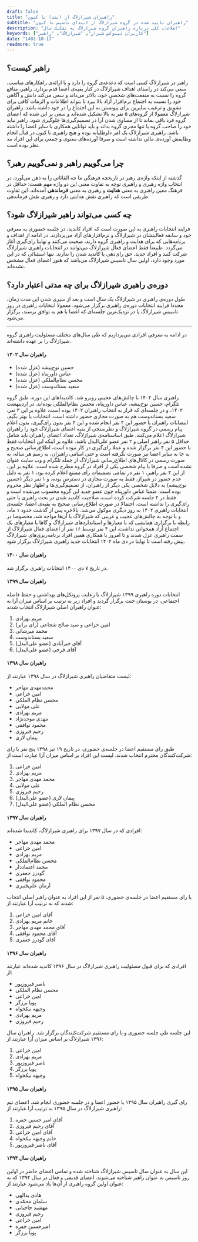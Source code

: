 ```yaml
---
draft: false
title: "راهبران شیرازلاگ از ابتدا تا کنون"
subtitle: "راهبران تایید شده در گروه شیرازلاگ از ابتدای تاسیس تا کنون"
description: "اطلاعات کلی درباره راهبران گروه شیرازلاگ به تفکیک سال"
keywords: ["کاربران لینوکس شیراز", "شیرازلاگ", "راهبر"]
date: "1402-10-17"
readmore: true
---
```


## راهبر کیست؟
راهبر در شیرازلاگ کسی است که دغدغه‌ی گروه را دارد و با ارائه‌ی راهکارهای مناسب، سعی می‌کند در راستای اهداف شیرازلاگ در کنار بقیه‌ی اعضا قدم بردارد. راهبر، منافع گروه را نسبت به منفعت‌های شخصی خود، بالاتر می‌داند و سعی می‌کند دانش و آگاهی خود را نسبت به اجتماع‌ نرم‌افزار آزاد بالا ببرد تا بتواند اطلاعات و الزمات کافی برای تشویق و ترغیب سایرین برای پیونستن به این اجتماع را در خود داشته باشد. راهبران شیرازلاگ معمولا از گروه‌های ۵ نفر به بالا تشکیل شده‌اند و سعی بر این شده که اعضای گروه فرد باقی بماند تا از مساوی شدن آرا در تصمیم‌گیری‌ها جلوگیری شود. راهبر نباید خود را صاحب گروه یا تنها مجری گروه بداند و باید توانایی همکاری با سایر اعضا را داشته باشد. راهبری شیرازلاگ یک امر داوطلبانه بوده و هیچ راهبری تا کنون در قبال انجام وظایفش آورده‌ی مالی نداشته است و صرفا آورده‌های معنوی و جمعی برای این افراد مد نظر بوده است.


## چرا می‌گوییم راهبر و نمی‌گوییم رهبر؟
گذشته از اینکه وا‌ژه‌ی رهبر در تاریخچه فرهنگی ما چه القائاتی را به ذهن می‌آورد، در انتخاب واژه رهبری و راهبری توجه به تفاوت‌ معنی این دو واژه مهم هست: حداقل در فرهنگ معین راهبری به معنی **هدایت** و رهبری به معنی **فرماندهی** آمده‌اند. این تفاوت ظریفی است که راهبری نقش هدایتی دارد و رهبری نقش فرماندهی.


## چه کسی می‌تواند راهبر شیرازلاگ شود؟
فرایند انتخابات راهبری به این صورت است که افراد کاندید، در جلسه حضوری به معرفی خود و سابقه فعالیتشان در شیرازلاگ و نرم‌افزارهای آزاد می‌پردازند. در ادامه از اهداف و برنامه‌هایی که برای هدایت و راهبری گروه دارند، صحبت می‌کنند و نهایتا رای‌گیری آغاز می‌گردد. طبیعتا فقط اعضای فعال شیرازلاگ می‌توانند در انتخابات راهبری شیرازلاگ شرکت کنند و افراد جدید، حق رای‌دهی یا کاندید شدن را ندارند. تنها استثنائی که در این مورد وجود دارد، اولین سال تاسیس شیرازلاگ می‌باشد که هنوز اعضای فعال مشخص نشده‌اند.


## دوره‌ی راهبری شیرازلاگ برای چه مدتی اعتبار دارد؟
طول دوره‌ی راهبری در شیرازلاگ یک سال است و بعد از سپری شدن این مدت زمان، مجددا فرایند انتخابات دوره‌ی راهبری برگزار می‌شود. معمولا انتخابات راهبری در روز تاسیس شیرازلاگ یا در نزدیک‌ترین جلسه‌ای که اعضا با هم به توافق برسند، برگزار می‌شود.

------------------
در ادامه به معرفی افرادی می‌‌پردازیم که طی سال‌های مختلف مسئولیت راهبری گروه شیرازلاگ را بر عهده داشته‌اند.

#### راهبران سال ۱۴۰۲
- حسین نوح‌پیشه (عزل شده)
- عباس داورپناه (عزل شده)
- محسن نظام‌الملکی (عزل شده)
- سعید بستاندوست (عزل شده)

راهبری سال ۱۴۰۲ با چالش‌های عجیبی روبرو شد. کاندیداهای این دوره، طبق گروه تلگرام، حسین نوح‌پیشه، عباس داورپناه، محسن نظام‌الملکی بوده‌اند. در اردیبهشت ۱۴۰۲، و در جلسه‌ای که قرار به انتخاب راهبران ۱۴۰۲ بوده است، علاوه بر این ۳ نفر، سعید بستاندوست هم به صورت مجازی حضور داشته است. انتخابات یا بهتر بگیم، انتصابات راهبران با حضور این ۴ نفر انجام شده و این ۴ نفر بدون رای‌گیری، بدون اعلام پیام رسمی در گروه شیرازلاگ و نظرسنجی از بقیه اعضای شیرازلاگ خود را راهبران شیرازلاگ اعلام می‌کنند. طبق اساسنامه‌ی شیرازلاگ، تعداد اعضای راهبران باید شامل حداقل ۵ نفر راهبر اصلی و ۲ نفر عضو علی‌البدل باشد. علاوه بر اینکه این انتخابات فقط با حضور این ۴ نفر برگزار شده و عملا رای‌گیری در کار نبوده است، اطلاع‌رسانی صحیح و به جا به سایر اعضا نیز صورت نگرفته است و حتی اسامی راهبران، به رسم هر ساله، به صورت رسمی در کانال‌های اطلاع‌رسانی شیرازلاگ از جمله تلگرام و وب سایت عنوان نشده است و صرفا با پیام شخصی یکی از افراد در گروه مطرح شده است. علاوه بر این، از این ۴ نفر راهبر، ۱ نفر در تمامی تصمیمات رای ممتنع اعلام کرده بود، ۱ نفر به دلیل عدم حضور در شیراز، فقط به صورت مجازی در دسترس بوده، و ۱ نفر دیگر (حسین نوح‌پیشه) به دلایل شخصی یکی دیگر از راهبران، از تصمیم‌گیری‌ها و اظهار نظر محروم بوده است. ضمنا عباس داورپناه چون عضو جدید این گروه محسوب می‌شده است و فقط در ۲ جلسه شرکت کرده است، صلاحیت کاندید شدن در بحث راهبری یا حتی رای‌گیری را نداشته است. احتمالا در صورت اطلاع‌رسانی صحیح به بقیه‌ی اعضا،  جلسه‌ی انتخابات راهبری ۱۴۰۲ به روز دیگری موکول می‌شد. بالاخره پس از گذشت حدود ۱ ماه، و با توجه به چالش‌های عجیب و غریبی که شیرازلاگ با آن‌ها مواجه شد، مخصوصا در رابطه با برگزاری همایشی که با معیارها و استانداردهای شیرازلاگ و گاها با معیارهای یک اجتماع‌ آزاد همخوانی نداشت، این ۴ نفر توسط ۱۶ نفر از اعضای فعال شیرازلاگ از سمت راهبری عزل شدند و تا امروز با همکاری همین افراد برنامه‌ریزی‌های شیرازلاگ پیش رفته است تا نهایتا در دی ماه ۱۴۰۲ انتخابات جدید راهبری شیرازلاگ برگزار شود.

#### راهبران سال ۱۴۰۰
در تاریخ ۷ دی ۱۴۰۰ انتخابات راهبری برگزار شد.

#### راهبران سال ۱۳۹۹
انتخابات دوره راهبری ۱۳۹۹ شیرازلاگ با رعایت پروتکل‌های بهداشتی و حفظ فاصله اجتماعی، در بوستان جنت برگزار گردید و افراد زیر به ترتیب بر اساس میزان آرا به عنوان راهبران اصلی شیرازلاگ انتخاب شدند:

1. مریم بهزادی
2. امین خزاعی و سید صالح شجاعی (رای برابر)
3. محمد میرشائی
4. سعید بستاندوست
5. آقای خیرآبادی (عضو علی‌البدل)
6. آقای فرخی (عضو علی‌البدل)


#### راهبران سال ۱۳۹۸
لیست متقاضیان راهبری شیرازلاگ در سال ۱۳۹۸ عبارتند از:
- محمدمهدی مهاجر
- امین خزاعی
- محسن نظام الملکی
- علی مولایی
- مریم بهزادی
- مهدی موحدنژاد
- محمود توافقی
- رحیم فیروزی
- پیمان لاری

طبق رای مستقیم اعضا در جلسه‌ی حضوری، در تاریخ ۱۹ تیر ۱۳۹۸ پنج نفر با رای شرکت‌کنندگان محترم انتخاب شدند. لیست این افراد بر اساس میزان آرا عبارت است از:
1. امین خزاعی 
2. مریم بهزادی
3. محمد مهدی مهاجر
4. علی مولایی
5. رحیم فیروزی
6. پیمان لاری (عضو علی‌البدل)
7. محسن نظام الملکی (عضو علی‌البدل)

#### راهبران سال ۱۳۹۷
افرادی که در سال ۱۳۹۷ برای راهبری شیرازلاگ، کاندیدا شده‌اند: 
- محمد مهدی مهاجر
- امین خزاعی
- مریم بهزادی
- محسن نظام‌الملکی
- محمد اعتماددار
- گودرز جعفری
- محمود توافقی
- آرمان علی‌قنبری

با رای مستقیم اعضا در جلسه‌ی حضوری، ۵ نفر از این افراد به عنوان راهبر اصلی انتخاب شدند که به ترتیب آرا عبارتند از:
1. آقای امین خزاعی 
2. خانم مریم بهزادی
3. آقای محمد مهدی مهاجر
4. آقای محمود توافقی
5. آقای گودرز جعفری

#### راهبران سال ۱۳۹۶
افرادی که برای قبول مسئولیت راهبری شیرازلاگ در سال ۱۳۹۶ کاندید شده‌اند عبارتند از:
- ناصر فیروزپور
- محسن نظام الملکی
- امین خزاعی
- پویا برزگر
- وجیهه نیکخواه
- مریم بهزادی
- رحیم فیروزی

این جلسه طی جلسه حضوری و با رای مستقیم شرکت‌کنندگان برگزار شد. راهبران سال ۱۳۹۶ شیرازلاگ بر اساس میزان آرا عبارتند از:
1. امین خزاعی
2. مریم بهزادی
3. ناصر فیروزپور
4. پویا برزگر
5. وجیهه نیکخواه

#### راهبران سال ۱۳۹۵
رای ‌گیری راهبران سال ۱۳۹۵ با حضور اعضا و در جلسه حضوری انجام شد. اعضای تیم راهبری شیرازلاگ در سال ۱۳۹۵ به ترتیب آرا عبارتند از:
1. آقای امیر حسین جفره
2. آقای رحیم فیروزی
3. آقای امین خزاعی
4. خانم وجیهه نیکخواه
5. آقای ناصر فیروزپور 

#### راهبران سال ۱۳۹۴
این سال به عنوان سال تاسیس شیرازلاگ شناخته شده و تمامی اعضای حاضر در اولین روز تاسیس به عنوان راهبر شناخته می‌شوند. اعضای قدیمی و فعال در سال ۱۳۹۴ که به عنوان اولین گروه راهبری از آن‌ها یاد می‌شود عبارتند از:

- هادی یدالهی
- سلمان محمّدی
- مهشید حاجیانی
- رحیم فیروزی
- امین خزاعی
- امیرحسین جفره
- پویا برزگر